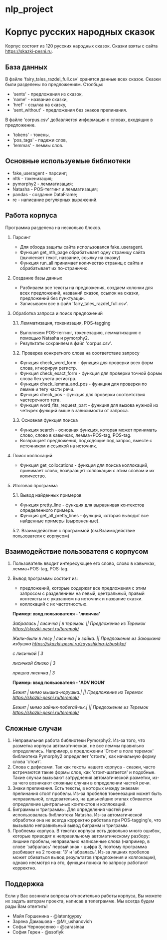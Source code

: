 # nlp_project

# Корпус русских народных сказок
Корпус состоит из 120 русских народных сказок. Сказки взяты с сайта https://skazki-pesni.ru.

## База данных
В файле 'fairy_tales_razdel_full.csv' хранятся данные всех сказок. Сказки были разделены по предложениям. Столбцы: 
- 'sents' - предложения из сказок,
- 'name' - название сказки,
- 'href' - ссылка на сказку,
- 'sent_without' - предложения без знаков препинания.

В файле 'corpus.csv' добавляется информация о словах, входящих в предложение.
- 'tokens' - токены,
- 'pos_tags' - падежи слов,
- 'lemmas' - леммы слов.
  
## Основные используемые библиотеки 
- fake_useragent - парсинг;
- nltk - токенизация;
- pymorphy2 - лемматизация;
- Natasha - POS-теггинг и лемматизация;
- pandas - создание DataFrame;
- re - написание регулярных выражений.

## Работа корпуса

Программа разделена на несколько блоков.
1. Парсинг
   - Для обхода защиты сайта использовался fake_useragent.
   - Функция get_nth_page обрабатывает одну страницу сайта (вычленяет текст, название, ссылку на сказку)
   - Функция run_all принимает количество страниц с сайта и обрабатывает их по-странично.
  
2. Создание базы данных
   - Разбиваем все тексты на предложения, создаем колонки для всех предложений, названий сказок, ссылок на сказки, предложений без пунктуации.
   - Записываем все в файл 'fairy_tales_razdel_full.csv'.
     
3. Обработка запроса и поиск предложений

   3.1. Лемматизация, токенизация, POS-tagging
   - Выполняем POS-теггинг, токенезацию, лемматизацию с помощью Natasha и pymorphy2.
   - Результаты сохраняем в файл 'corpus.csv'.
   
   3.2. Проверка конкретного слова на соответствие запросу
   - Функция check_word_form - функция для проверки всех форм слова, игнорируя регистр.
   - Функция check_exact_form - функция для проверки точной формы слова без учета регистра.
   - Функция check_lemma_and_pos - функция для проверки по лемме и тегу части речи.
   - Функция check_pos - функция для проверки соответствия частеречного тега.
   - Функция word_fits_request_part - функция для вызова нужной из четырех функций выше в зависимости от запроса.

   3.3. Основная функция поиска
   - Функция search - основная функция, которая может принимать слово, слово в кавычках, лемма+POS-tag, POS-tag.
   - Возвращает предложения, подходящие под запрос, вместе с источником и ссылкой на источник.

4. Поиск коллокаций
   - Функция get_collocations - функция для поиска коллокаций, принимает слово, возвраащет коллокации с этим словом и их количество.
  
5. Итоговая программа

   5.1. Вывод найденных примеров
   - Функция pretty_line - функция для выравнивая контекстов определенного примера.
   - Функция get_all_pretty_lines - функция, которая выводит все найденные примеры (выровненные).
     
   5.2. Взаимодействие с программой (см.Взаимодействие пользователя с корпусом)
      

## Взаимодействие пользователя с корпусом

1. Пользователь вводит интересующее его слово, слово в кавычках, лемма+POS-tag, POS-tag.
2. Вывод программы состоит из:
   * предложений, которые содержат все предложения с этим запросом с разделением на левый, центральный, правый контексты и с указанием на источник и название сказки.
   * коллокаций с их частотностью.

   __Пример: ввод пользователя - 'лисичка'__

     *Забралась | лисичка   | в теремок. || Предложение из Теремок https://skazki-pesni.ru/teremok/*
     
     *Жили-были в лесу | лисичка   | и зайка. || Предложение из Заюшкина избушка https://skazki-pesni.ru/zayushkina-izbushka/*

     
     *с лисичкой | 3*
     
     *лисичкой близко | 3*
     
     *пришла лисичка | 3*

   __Пример: ввод пользователя - 'ADV NOUN'__

     *Бежит | мимо мышка-норушка.| || Предложение из Теремок https://skazki-pesni.ru/teremok/*

     *Бежит | мимо зайчик-побегайчик.| || Предложение из Теремок https://skazki-pesni.ru/teremok/*
   
## Сложные случаи
1. Неправильная работа библиотеки Pymorphy2. Из-за того, что разметка корпуса автоматическая, не все леммы правильно определялись. Например, в предложении 'Стоит в поле теремок' библиотека Pymorphy2 определяет 'стоить', как начальную форму слова 'стоит'.
2. Слова с дефисами. Так как тексты нашего корпуса - сказки, часто встречаются такие формы слов, как 'стоит-шатается' и подобные. Такие случаи вызывают затруднения автоматической разметки, из-за чего возникают сложные случаи в определении частей речи.
3. Знаки препинания. Есть тексты, в которых между знаками препинания стоят пробелы. Из-за пробелов токенезация может быть неправильной, следовательно, на дальнейших этапах сбивается определение центральных контекстов и коллокаций.
4. Биграммы и триграммы. Для определения частей речи использовалась библиотека Natasha. Из-за автоматической обработки она не всегда корректно работала при POS-tagging'е, что вызывало неправильный вывод биграмм и триграмм.
5. Проблемы корпуса. В текстах корпуса есть довольно много ошибок, которые приводят к неправильному автоматическому разбору: лишние пробелы, неправильно написанные слова (например, в слове 'забралась' первый знак - цифра 3, поэтому программа разбивает на 2 токена: '3' и 'абралаcь'.
   Из-за лишних пробелов может сбиваться вывод результатов (предложения и коллокации), однако несмотря на это, функции поиска по запросу работают корректно.

   
## Поддержка
Если у Вас возникли вопросы относительно работы корпуса, Вы можете их задать авторам проекта, написав в телеграмме. Мы всегда будем рады Вам ответить!

- Майя Горшенина - @latentgypsy
- Заряна Дамашова - @Mr_ushanovich
- Софья Черноусенко - @carasinaa
- София Герен - @ssofiyk


